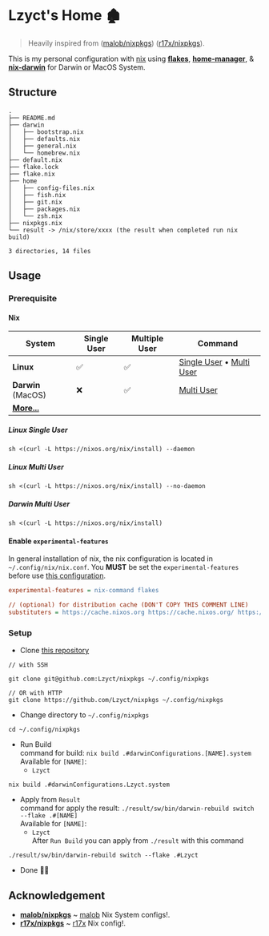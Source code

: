 # Lzyct's Home 🏚

> Heavily inspired from ([malob/nixpkgs](https://github.com/malob/nixpkgs)) ([r17x/nixpkgs](https://github.com/r17x/nixpkgs)).

This is my personal configuration with [nix](https://nixos.org/) using [**flakes**](https://nixos.wiki/wiki/Flakes), [**home-manager**](https://github.com/nix-community/home-manager), & [**nix-darwin**](https://github.com/LnL7/nix-darwin) for Darwin or MacOS System.

## Structure

```console
.
├── README.md
├── darwin
│   ├── bootstrap.nix
│   ├── defaults.nix
│   ├── general.nix
│   └── homebrew.nix
├── default.nix
├── flake.lock
├── flake.nix
├── home
│   ├── config-files.nix
│   ├── fish.nix
│   ├── git.nix
│   ├── packages.nix
│   └── zsh.nix
├── nixpkgs.nix
└── result -> /nix/store/xxxx (the result when completed run nix build)

3 directories, 14 files

```

## Usage

### Prerequisite

#### **Nix**

| System                                         | Single User | Multiple User | Command                                                             |
| ---------------------------------------------- | ----------- | ------------- | ------------------------------------------------------------------- |
| **Linux**                                      | ✅          | ✅            | [Single User](#linux-single-user) • [Multi User](#linux-multi-user) |
| **Darwin** (MacOS)                             | ❌          | ✅            | [Multi User](#darwin-multi-user)                                    |
| [**More...**](https://nixos.org/download.html) |             |               |                                                                     |

##### Linux Single User

```console
sh <(curl -L https://nixos.org/nix/install) --daemon
```

##### Linux Multi User

```console
sh <(curl -L https://nixos.org/nix/install) --no-daemon
```

##### Darwin Multi User

```console
sh <(curl -L https://nixos.org/nix/install)
```

#### Enable `experimental-features`

In general installation of nix, the nix configuration is located in `~/.config/nix/nix.conf`.
You **MUST** be set the `experimental-features` before use [this configuration](https://github.com/r17x/nixpkgs).

```cfg
experimental-features = nix-command flakes

// (optional) for distribution cache (DON'T COPY THIS COMMENT LINE)
substituters = https://cache.nixos.org https://cache.nixos.org/ https://r17.cachix.org
```

### Setup

- Clone [this repository](https://github.com/Lzyct/nixpkgs)

```console
// with SSH

git clone git@github.com:Lzyct/nixpkgs ~/.config/nixpkgs

// OR with HTTP
git clone https://github.com/Lzyct/nixpkgs ~/.config/nixpkgs

```

- Change directory to `~/.config/nixpkgs`

```console
cd ~/.config/nixpkgs
```

- Run Build  
  command for build: `nix build .#darwinConfigurations.[NAME].system`  
  Available for `[NAME]`:
  - `Lzyct`

```console
nix build .#darwinConfigurations.Lzyct.system
```

- Apply from `Result`  
  command for apply the result: `./result/sw/bin/darwin-rebuild switch --flake .#[NAME]`  
  Available for `[NAME]`:
  - `Lzyct`  
    After `Run Build` you can apply from `./result` with this command

```console
./result/sw/bin/darwin-rebuild switch --flake .#Lzyct
```

- Done 🚀🎉

## Acknowledgement

- [**malob/nixpkgs**](https://github.com/malob/nixpkgs) ~ [malob](https://github.com/malob) Nix System configs!.
- [**r17x/nixpkgs**](https://github.com/r17x/nixpkgs) ~ [r17x](https://github.com/r17x) Nix config!.
